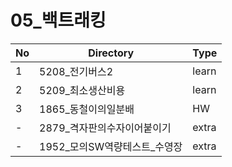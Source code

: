 # 05_백트래킹

| No | Directory | Type |
|---|---|---|
| 1 | 5208_전기버스2 | learn |
| 2 | 5209_최소생산비용 | learn |
| 3 | 1865_동철이의일분배 | HW |
| - | 2879_격자판의수자이어붙이기 | extra |
| - | 1952_모의SW역량테스트_수영장 | extra |